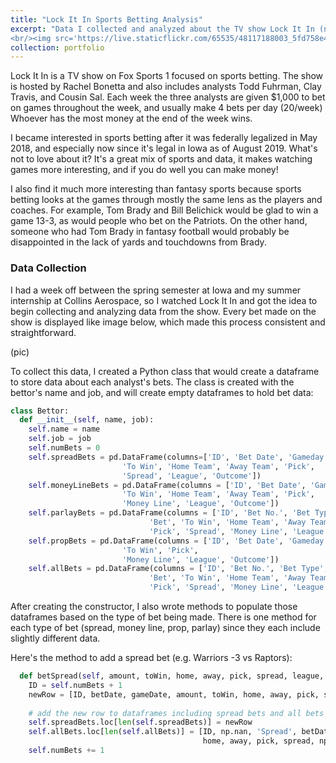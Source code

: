 ```yaml
---
title: "Lock It In Sports Betting Analysis"
excerpt: "Data I collected and analyzed about the TV show Lock It In (not the pic below)
<br/><img src='https://live.staticflickr.com/65535/48117188003_5fd758e4cc_o.png'>"
collection: portfolio
---
```


Lock It In is a TV show on Fox Sports 1 focused on sports betting. The show is hosted by Rachel Bonetta and also includes analysts Todd Fuhrman, Clay Travis, and Cousin Sal. Each week the three analysts are given $1,000 to bet on games throughout the week, and usually make 4 bets per day (20/week) Whoever has the most money at the end of the week wins.

I became interested in sports betting after it was federally legalized in May 2018, and especially now since it's legal in Iowa as of August 2019. What's not to love about it? It's a great mix of sports and data, it makes watching games more interesting, and if you do well you can make money! 

I also find it much more interesting than fantasy sports because sports betting looks at the games through mostly the same lens as the players and coaches. For example, Tom Brady and Bill Belichick would be glad to win a game 13-3, as would people who bet on the Patriots. On the other hand, someone who had Tom Brady in fantasy football would probably be disappointed in the lack of yards and touchdowns from Brady. 

### Data Collection
I had a week off between the spring semester at Iowa and my summer internship at Collins Aerospace, so I watched Lock It In and got the idea to begin collecting and analyzing data from the show. Every bet made on the show is displayed like image below, which made this process consistent and straightforward.

(pic)

To collect this data, I created a Python class that would create a dataframe to store data about each analyst's bets. The class is created with the bettor's name and job, and will create empty dataframes to hold bet data:
```python
class Bettor:
  def __init__(self, name, job):
    self.name = name
    self.job = job
    self.numBets = 0
    self.spreadBets = pd.DataFrame(columns=['ID', 'Bet Date', 'Gameday', 'Bet',
                         'To Win', 'Home Team', 'Away Team', 'Pick',
                         'Spread', 'League', 'Outcome'])
    self.moneyLineBets = pd.DataFrame(columns = ['ID', 'Bet Date', 'Gameday', 'Bet',
                         'To Win', 'Home Team', 'Away Team', 'Pick',
                         'Money Line', 'League', 'Outcome'])
    self.parlayBets = pd.DataFrame(columns = ['ID', 'Bet No.', 'Bet Type', 'Bet Date', 'Gameday',
                               'Bet', 'To Win', 'Home Team', 'Away Team',
                               'Pick', 'Spread', 'Money Line', 'League', 'Outcome'])
    self.propBets = pd.DataFrame(columns = ['ID', 'Bet Date', 'Gameday', 'Bet',
                         'To Win', 'Pick',
                         'Money Line', 'League', 'Outcome'])
    self.allBets = pd.DataFrame(columns = ['ID', 'Bet No.', 'Bet Type', 'Bet Date', 'Gameday',
                               'Bet', 'To Win', 'Home Team', 'Away Team',
                               'Pick', 'Spread', 'Money Line', 'League', 'Outcome'])
```
After creating the constructor, I also wrote methods to populate those dataframes based on the type of bet being made. There is one method for each type of bet (spread, money line, prop, parlay) since they each include slightly different data. 

Here's the method to add a spread bet (e.g. Warriors -3 vs Raptors):
```python
  def betSpread(self, amount, toWin, home, away, pick, spread, league, betDate, gameDate):
    ID = self.numBets + 1
    newRow = [ID, betDate, gameDate, amount, toWin, home, away, pick, spread, league, np.nan]
    
    # add the new row to dataframes including spread bets and all bets
    self.spreadBets.loc[len(self.spreadBets)] = newRow
    self.allBets.loc[len(self.allBets)] = [ID, np.nan, 'Spread', betDate, gameDate, amount, toWin, 
                                           home, away, pick, spread, np.nan, league, np.nan]
    self.numBets += 1
```

